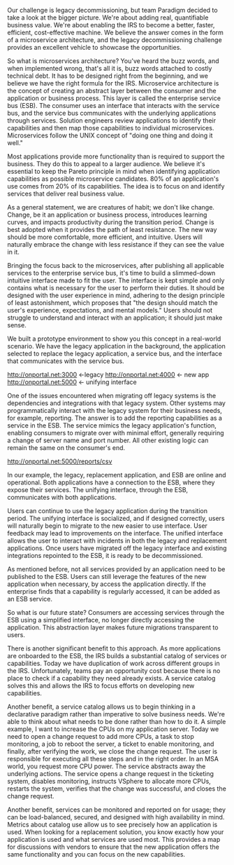 Our challenge is legacy decommissioning, but team Paradigm decided to take a look at the bigger picture. We're about adding real, quantifiable business value. We're about enabling the IRS to become a better, faster, efficient, cost-effective machine. We believe the answer comes in the form of a microservice architecture, and the legacy decommissioning challenge provides an excellent vehicle to showcase the opportunities.

So what is microservices architecture? You've heard the buzz words, and when implemented wrong, that's all it is, buzz words attached to costly technical debt. It has to be designed right from the beginning, and we believe we have the right formula for the IRS. Microservice architecture is the concept of creating an abstract layer between the consumer and the application or business process. This layer is called the enterprise service bus (ESB). The consumer uses an interface that interacts with the service bus, and the service bus communicates with the underlying applications through services. Solution engineers review applications to identify their capabilities and then map those capabilities to individual microservices. Microservices follow the UNIX concept of "doing one thing and doing it well."

Most applications provide more functionality than is required to support the business. They do this to appeal to a larger audience. We believe it's essential to keep the Pareto principle in mind when identifying application capabilities as possible microservice candidates. 80% of an application's use comes from 20% of its capabilities. The idea is to focus on and identify services that deliver real business value.

As a general statement, we are creatures of habit; we don't like change.
Change, be it an application or business process, introduces learning curves, and impacts productivity during the transition period. Change is best adopted when it provides the path of least resistance. The new way should be more comfortable, more efficient, and intuitive. Users will naturally embrace the change with less resistance if they can see the value in it.

Bringing the focus back to the microservices, after publishing all applicable services to the enterprise service bus, it's time to build a slimmed-down intuitive interface made to fit the user. The interface is kept simple and only contains what is necessary for the user to perform their duties. It should be designed with the user experience in mind, adhering to the design principle of least astonishment, which proposes that "the design should match the user's experience, expectations, and mental models." Users should not struggle to understand and interact with an application; it should just make sense.

We built a prototype environment to show you this concept in a real-world scenario. We have the legacy application in the background, the application selected to replace the legacy application, a service bus, and the interface that communicates with the service bus.

http://onportal.net:3000 <-legacy
http://onportal.net:4000 <- new app
http://onportal.net:5000 <- unifying interface

One of the issues encountered when migrating off legacy systems is the dependencies and integrations with that legacy system. Other systems may programmatically interact with the legacy system for their business needs, for example, reporting. The answer is to add the reporting capabilities as a service in the ESB. The service mimics the legacy application's function, enabling consumers to migrate over with minimal effort, generally requiring a change of server name and port number. All other existing logic can remain the same on the consumer's end.

http://onportal.net:5000/reports/csv

In our example, the legacy, replacement application, and ESB are online and operational. Both applications have a connection to the ESB, where they expose their services. The unifying interface, through the ESB, communicates with both applications.

Users can continue to use the legacy application during the transition period. The unifying interface is socialized, and if designed correctly, users will naturally begin to migrate to the new easier to use interface. User feedback may lead to improvements on the interface. The unified interface allows the user to interact with incidents in both the legacy and replacement applications. Once users have migrated off the legacy interface and existing integrations repointed to the ESB, it is ready to be decommissioned.

As mentioned before, not all services provided by an application need to be published to the ESB. Users can still leverage the features of the new application when necessary, by access the application directly. If the enterprise finds that a capability is regularly accessed, it can be added as an ESB service.

So what is our future state? Consumers are accessing services through the ESB using a simplified interface, no longer directly accessing the application. This abstraction layer makes future migrations transparent to users.

There is another significant benefit to this approach. As more applications are onboarded to the ESB, the IRS builds a substantial catalog of services or capabilities. Today we have duplication of work across different groups in the IRS. Unfortunately, teams pay an opportunity cost because there is no place to check if a capability they need already exists. A service catalog solves this and allows the IRS to focus efforts on developing new capabilities.

Another benefit, a service catalog allows us to begin thinking in a declarative paradigm rather than imperative to solve business needs. We're able to think about what needs to be done rather than how to do it. A simple example, I want to increase the CPUs on my application server. Today we need to open a change request to add more CPUs, a task to stop monitoring, a job to reboot the server, a ticket to enable monitoring, and finally, after verifying the work, we close the change request. The user is responsible for executing all these steps and in the right order. In an MSA world, you request more CPU power. The service abstracts away the underlying actions. The service opens a change request in the ticketing system, disables monitoring, instructs VSphere to allocate more CPUs, restarts the system, verifies that the change was successful, and closes the change request.

Another benefit, services can be monitored and reported on for usage; they can be load-balanced, secured, and designed with high availability in mind. Metrics about catalog use allow us to see precisely how an application is used. When looking for a replacement solution, you know exactly how your application is used and what services are used most. This provides a map for discussions with vendors to ensure that the new application offers the same functionality and you can focus on the new capabilities.
